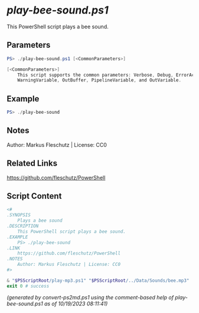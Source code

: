 *play-bee-sound.ps1*
================

This PowerShell script plays a bee sound.

Parameters
----------
```powershell
PS> ./play-bee-sound.ps1 [<CommonParameters>]

[<CommonParameters>]
    This script supports the common parameters: Verbose, Debug, ErrorAction, ErrorVariable, WarningAction, 
    WarningVariable, OutBuffer, PipelineVariable, and OutVariable.
```

Example
-------
```powershell
PS> ./play-bee-sound

```

Notes
-----
Author: Markus Fleschutz | License: CC0

Related Links
-------------
https://github.com/fleschutz/PowerShell

Script Content
--------------
```powershell
<#
.SYNOPSIS
	Plays a bee sound
.DESCRIPTION
	This PowerShell script plays a bee sound.
.EXAMPLE
	PS> ./play-bee-sound
.LINK
	https://github.com/fleschutz/PowerShell
.NOTES
	Author: Markus Fleschutz | License: CC0
#>

& "$PSScriptRoot/play-mp3.ps1" "$PSScriptRoot/../Data/Sounds/bee.mp3"
exit 0 # success
```

*(generated by convert-ps2md.ps1 using the comment-based help of play-bee-sound.ps1 as of 10/19/2023 08:11:41)*
